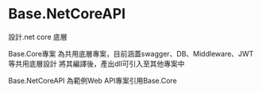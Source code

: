 # Base.NetCoreAPI
設計.net core 底層

Base.Core專案
為共用底層專案，目前涵蓋swagger、DB、Middleware、JWT等共用底層設計
將其編譯後，產出dll可引入至其他專案中

Base.NetCoreAPI
為範例Web API專案引用Base.Core

